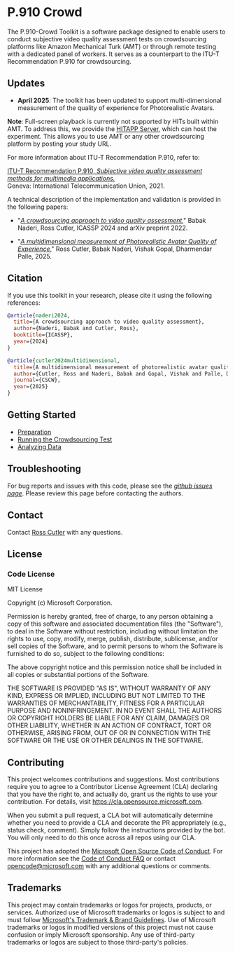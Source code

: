 # P.910 Crowd

The P.910-Crowd Toolkit is a software package designed to enable users to conduct subjective video quality assessment tests on crowdsourcing platforms like Amazon Mechanical Turk (AMT) or through remote testing with a dedicated panel of workers. It serves as a counterpart to the ITU-T Recommendation P.910 for crowdsourcing.

## Updates
* **April 2025**: The toolkit has been updated to support multi-dimensional measurement of the quality of experience for Photorealistic Avatars.

**Note**: Full-screen playback is currently not supported by HITs built within AMT. To address this, we provide the [HITAPP Server](hitapp_server/README.md), which can host the experiment. This allows you to use AMT or any other crowdsourcing platform by posting your study URL.

For more information about ITU-T Recommendation P.910, refer to:

[ITU-T Recommendation P.910, _Subjective video quality assessment methods for multimedia applications._](https://www.itu.int/rec/T-REC-P.910/en)  
Geneva: International Telecommunication Union, 2021.

A technical description of the implementation and validation is provided in the following papers:

* "[_A crowdsourcing approach to video quality assessment_](https://arxiv.org/pdf/2204.06784.pdf)," Babak Naderi, Ross Cutler, ICASSP 2024 and arXiv preprint 2022.

* "[_A multidimensional measurement of Photorealistic Avatar Quality of Experience_](https://arxiv.org/pdf/2411.09066)," Ross Cutler, Babak Naderi, Vishak Gopal, Dharmendar Palle, 2025.

## Citation
If you use this toolkit in your research, please cite it using the following references:

```BibTex
@article{naderi2024,
  title={A crowdsourcing approach to video quality assessment},
  author={Naderi, Babak and Cutler, Ross},
  booktitle={ICASSP},
  year={2024}
}

@article{cutler2024multidimensional,
  title={A multidimensional measurement of photorealistic avatar quality of experience},
  author={Cutler, Ross and Naderi, Babak and Gopal, Vishak and Palle, Dharmendar},
  journal={CSCW},
  year={2025}
}
```

## Getting Started
* [Preparation](docs/preparation.md)
* [Running the Crowdsourcing Test](docs/running_test_mturk.md)
* [Analyzing Data](docs/results.md)

## Troubleshooting
For bug reports and issues with this code, please see the 
[_github issues page_](https://github.com/microsoft/P.910/issues). Please review this page before contacting the authors.

## Contact

Contact [Ross Cutler](mailto:rcutler@microsoft.com) with any questions.

## License
### Code License
MIT License

Copyright (c) Microsoft Corporation.

Permission is hereby granted, free of charge, to any person obtaining a copy of this software and associated documentation files (the "Software"), to deal in the Software without restriction, including without limitation the rights to use, copy, modify, merge, publish, distribute, sublicense, and/or sell copies of the Software, and to permit persons to whom the Software is furnished to do so, subject to the following conditions:

The above copyright notice and this permission notice shall be included in all copies or substantial portions of the Software.

THE SOFTWARE IS PROVIDED "AS IS", WITHOUT WARRANTY OF ANY KIND, EXPRESS OR IMPLIED, INCLUDING BUT NOT LIMITED TO THE WARRANTIES OF MERCHANTABILITY, FITNESS FOR A PARTICULAR PURPOSE AND NONINFRINGEMENT. IN NO EVENT SHALL THE AUTHORS OR COPYRIGHT HOLDERS BE LIABLE FOR ANY CLAIM, DAMAGES OR OTHER LIABILITY, WHETHER IN AN ACTION OF CONTRACT, TORT OR OTHERWISE, ARISING FROM, OUT OF OR IN CONNECTION WITH THE SOFTWARE OR THE USE OR OTHER DEALINGS IN THE SOFTWARE.

## Contributing

This project welcomes contributions and suggestions.  Most contributions require you to agree to a
Contributor License Agreement (CLA) declaring that you have the right to, and actually do, grant us
the rights to use your contribution. For details, visit https://cla.opensource.microsoft.com.

When you submit a pull request, a CLA bot will automatically determine whether you need to provide
a CLA and decorate the PR appropriately (e.g., status check, comment). Simply follow the instructions
provided by the bot. You will only need to do this once across all repos using our CLA.

This project has adopted the [Microsoft Open Source Code of Conduct](https://opensource.microsoft.com/codeofconduct/).
For more information see the [Code of Conduct FAQ](https://opensource.microsoft.com/codeofconduct/faq/) or
contact [opencode@microsoft.com](mailto:opencode@microsoft.com) with any additional questions or comments.

## Trademarks

This project may contain trademarks or logos for projects, products, or services. Authorized use of Microsoft 
trademarks or logos is subject to and must follow 
[Microsoft's Trademark & Brand Guidelines](https://www.microsoft.com/en-us/legal/intellectualproperty/trademarks/usage/general).
Use of Microsoft trademarks or logos in modified versions of this project must not cause confusion or imply Microsoft sponsorship.
Any use of third-party trademarks or logos are subject to those third-party's policies.

